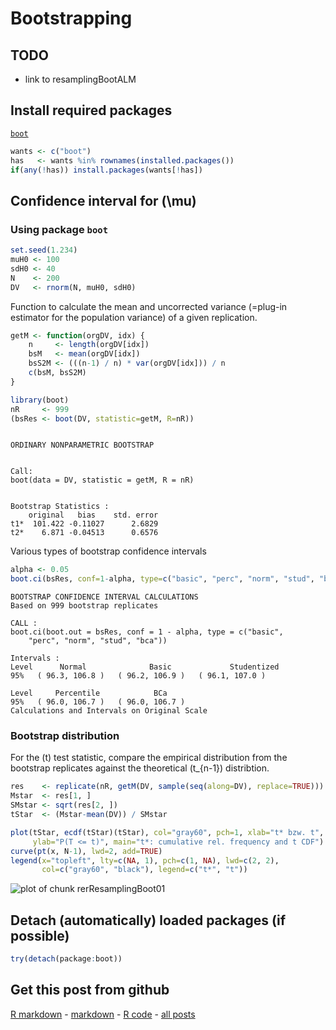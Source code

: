 Bootstrapping
=========================




TODO
-------------------------

 - link to resamplingBootALM

Install required packages
-------------------------

[`boot`](http://cran.r-project.org/package=boot)


```r
wants <- c("boot")
has   <- wants %in% rownames(installed.packages())
if(any(!has)) install.packages(wants[!has])
```


Confidence interval for \(\mu\)
-------------------------

### Using package `boot`
    

```r
set.seed(1.234)
muH0 <- 100
sdH0 <- 40
N    <- 200
DV   <- rnorm(N, muH0, sdH0)
```


Function to calculate the mean and uncorrected variance (=plug-in estimator for the population variance) of a given replication.


```r
getM <- function(orgDV, idx) {
    n     <- length(orgDV[idx])
    bsM   <- mean(orgDV[idx])
    bsS2M <- (((n-1) / n) * var(orgDV[idx])) / n
    c(bsM, bsS2M)
}

library(boot)
nR     <- 999
(bsRes <- boot(DV, statistic=getM, R=nR))
```

```

ORDINARY NONPARAMETRIC BOOTSTRAP


Call:
boot(data = DV, statistic = getM, R = nR)


Bootstrap Statistics :
    original   bias    std. error
t1*  101.422 -0.11027      2.6829
t2*    6.871 -0.04513      0.6576
```


Various types of bootstrap confidence intervals


```r
alpha <- 0.05
boot.ci(bsRes, conf=1-alpha, type=c("basic", "perc", "norm", "stud", "bca"))
```

```
BOOTSTRAP CONFIDENCE INTERVAL CALCULATIONS
Based on 999 bootstrap replicates

CALL : 
boot.ci(boot.out = bsRes, conf = 1 - alpha, type = c("basic", 
    "perc", "norm", "stud", "bca"))

Intervals : 
Level      Normal              Basic             Studentized     
95%   ( 96.3, 106.8 )   ( 96.2, 106.9 )   ( 96.1, 107.0 )  

Level     Percentile            BCa          
95%   ( 96.0, 106.7 )   ( 96.0, 106.7 )  
Calculations and Intervals on Original Scale
```


### Bootstrap distribution

For the \(t\) test statistic, compare the empirical distribution from the bootstrap replicates against the theoretical \(t_{n-1}\) distribtion.


```r
res    <- replicate(nR, getM(DV, sample(seq(along=DV), replace=TRUE)))
Mstar  <- res[1, ]
SMstar <- sqrt(res[2, ])
tStar  <- (Mstar-mean(DV)) / SMstar
```



```r
plot(tStar, ecdf(tStar)(tStar), col="gray60", pch=1, xlab="t* bzw. t",
     ylab="P(T <= t)", main="t*: cumulative rel. frequency and t CDF")
curve(pt(x, N-1), lwd=2, add=TRUE)
legend(x="topleft", lty=c(NA, 1), pch=c(1, NA), lwd=c(2, 2),
       col=c("gray60", "black"), legend=c("t*", "t"))
```

![plot of chunk rerResamplingBoot01](figure/rerResamplingBoot01.png) 


Detach (automatically) loaded packages (if possible)
-------------------------


```r
try(detach(package:boot))
```


Get this post from github
----------------------------------------------

[R markdown](https://github.com/dwoll/RExRepos/raw/master/Rmd/resamplingBoot.Rmd) - [markdown](https://github.com/dwoll/RExRepos/raw/master/md/resamplingBoot.md) - [R code](https://github.com/dwoll/RExRepos/raw/master/R/resamplingBoot.R) - [all posts](https://github.com/dwoll/RExRepos)
